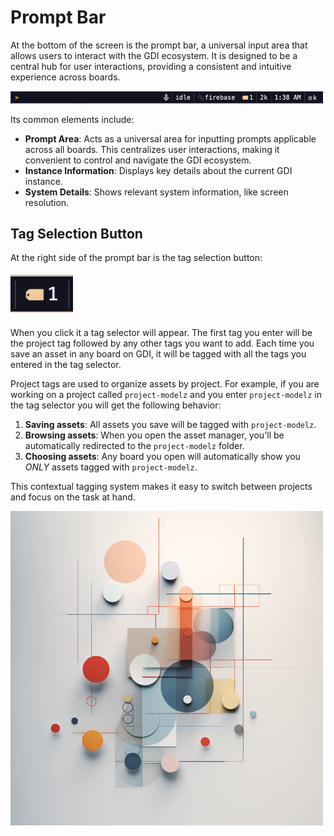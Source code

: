 # Prompt Bar

At the bottom of the screen is the prompt bar, a universal input area that allows users to interact with the GDI ecosystem. It is designed to be a central hub for user interactions, providing a consistent and intuitive experience across boards.

<img src="https://raw.githubusercontent.com/dht/gdi-assets/main/docs/prompt-bar.png" width="500"/>

Its common elements include:

- **Prompt Area**: Acts as a universal area for inputting prompts applicable across all boards. This centralizes user interactions, making it convenient to control and navigate the GDI ecosystem.
- **Instance Information**: Displays key details about the current GDI instance.
- **System Details**: Shows relevant system information, like screen resolution.

## Tag Selection Button

At the right side of the prompt bar is the tag selection button:

<img src="https://raw.githubusercontent.com/dht/gdi-assets/main/docs/tag-selection.png" width="100"/>

When you click it a tag selector will appear. The first tag you enter will be the project tag followed by any other tags you want to add. Each time you save an asset in any board on GDI, it will be tagged with all the tags you entered in the tag selector.

Project tags are used to organize assets by project. For example, if you are working on a project called `project-modelz` and you enter `project-modelz` in the tag selector you will get the following behavior:

1. **Saving assets**: All assets you save will be tagged with `project-modelz`.
2. **Browsing assets**: When you open the asset manager, you'll be automatically redirected to the `project-modelz` folder.
3. **Choosing assets**: Any board you open will automatically show you _ONLY_ assets tagged with `project-modelz`.

This contextual tagging system makes it easy to switch between projects and focus on the task at hand.

<img src="https://raw.githubusercontent.com/dht/gdi-assets/main/docs/18.png" width="500"/>

